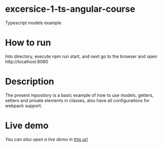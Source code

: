 # excersice-1-ts-angular-course
Typescript models example

# How to run
Into directory, execute npm run start, and next go to the browser and open http://localhost:8080

# Description
The present repository is a basic example of how to use models, getters, setters and private elements in classes, also have all configuraitons
for webpack support.
# Live demo
*You can also open a live demo in* [this url](https://luchoman08.github.io/excersice-1-ts-angular-course/)
